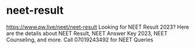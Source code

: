 # neet-result
https://www.pw.live/neet/neet-result Looking for NEET Result 2023? Here are the details about NEET Result, NEET Answer Key 2023, NEET Counseling, and more. Call 07019243492 for NEET Queries
